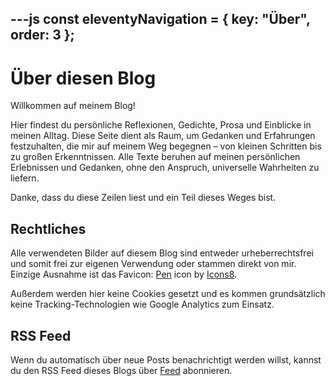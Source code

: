 ---js
const eleventyNavigation = {
	key: "Über",
	order: 3
};
---
# Über diesen Blog

Willkommen auf meinem Blog!

Hier findest du persönliche Reflexionen, Gedichte, Prosa und Einblicke in meinen Alltag. Diese Seite dient als Raum, um Gedanken und Erfahrungen festzuhalten, die mir auf meinem Weg begegnen – von kleinen Schritten bis zu großen Erkenntnissen. Alle Texte beruhen auf meinen persönlichen Erlebnissen und Gedanken, ohne den Anspruch, universelle Wahrheiten zu liefern.

Danke, dass du diese Zeilen liest und ein Teil dieses Weges bist.

## Rechtliches

Alle verwendeten Bilder auf diesem Blog sind entweder urheberrechtsfrei und somit frei zur eigenen Verwendung oder stammen direkt von mir. Einzige Ausnahme ist das Favicon: [Pen](https://icons8.com/icon/Dt71xLgLcwyQ/pen) icon by [Icons8](https://icons8.com).

Außerdem werden hier keine Cookies gesetzt und es kommen grundsätzlich keine Tracking-Technologien wie Google Analytics zum Einsatz.

## RSS Feed

Wenn du automatisch über neue Posts benachrichtigt werden willst, kannst du den RSS Feed dieses Blogs über <a href="/feed/feed.xml">Feed</a> abonnieren.